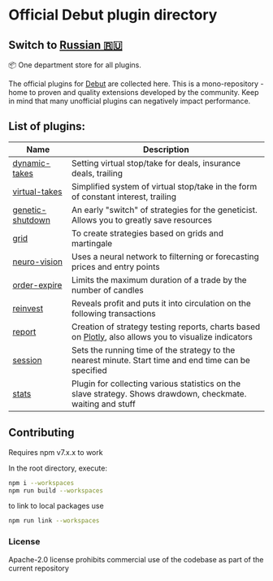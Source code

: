 # Official Debut plugin directory
## Switch to [Russian 🇷🇺](ReadMe_ru.md)

📦 One department store for all plugins.

The official plugins for [Debut](https://github.com/debut-js/Debut) are collected here. This is a mono-repository - home to proven and quality extensions developed by the community.
Keep in mind that many unofficial plugins can negatively impact performance.

## List of plugins:

| Name | Description |
| ----------------------------------- | ---------------------------------------------------------- |
| [dynamic-takes](packages/dynamic-takes) | Setting virtual stop/take for deals, insurance deals, trailing |
| [virtual-takes](packages/virtual-takes) | Simplified system of virtual stop/take in the form of constant interest, trailing |
| [genetic-shutdown](packages/genetic-shutdown) | An early "switch" of strategies for the geneticist. Allows you to greatly save resources |
| [grid](packages/grid) | To create strategies based on grids and martingale |
| [neuro-vision](packages/neuro-vision) | Uses a neural network to filterning or forecasting prices and entry points |
| [order-expire](packages/order-expire) | Limits the maximum duration of a trade by the number of candles |
| [reinvest](packages/reinvest) | Reveals profit and puts it into circulation on the following transactions |
| [report](packages/report) | Creation of strategy testing reports, charts based on [Plotly](https://plotly.com/javascript/), also allows you to visualize indicators |
| [session](packages/session) | Sets the running time of the strategy to the nearest minute. Start time and end time can be specified |
| [stats](packages/stats) | Plugin for collecting various statistics on the slave strategy. Shows drawdown, checkmate. waiting and stuff |

## Contributing
Requires npm v7.x.x to work

In the root directory, execute:

```bash
npm i --workspaces
npm run build --workspaces
```

to link to local packages use
```bash
npm run link --workspaces
```

### License
Apache-2.0 license prohibits commercial use of the codebase as part of the current repository
